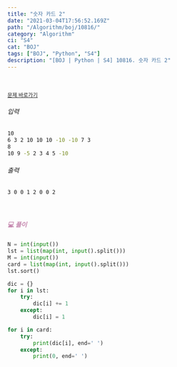```yaml
---
title: "숫자 카드 2"
date: "2021-03-04T17:56:52.169Z"
path: "/Algorithm/boj/10816/"
category: "Algorithm"
ci: "S4"
cat: "BOJ"
tags: ["BOJ", "Python", "S4"]
description: "[BOJ | Python | S4] 10816. 숫자 카드 2"
---
```


<br />

<a href="https://www.acmicpc.net/problem/10816"><small>문제 바로가기</small></a>

###### 입력

```sh
10
6 3 2 10 10 10 -10 -10 7 3
8
10 9 -5 2 3 4 5 -10
```

###### 출력

```sh
3 0 0 1 2 0 0 2
```

<br />

##### <h5 style="color:#C587AE;">💻 풀이</h5>

```python
N = int(input())
lst = list(map(int, input().split()))
M = int(input())
card = list(map(int, input().split()))
lst.sort()

dic = {}
for i in lst:
    try:
        dic[i] += 1
    except:
        dic[i] = 1

for i in card:
    try:
        print(dic[i], end=' ')
    except:
        print(0, end=' ')
```



